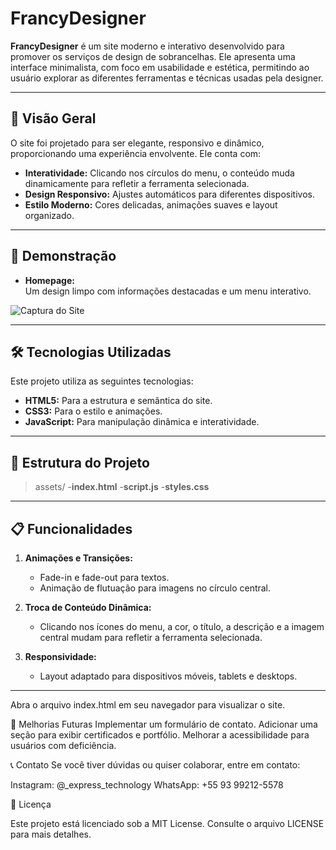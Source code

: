 # FrancyDesigner

**FrancyDesigner** é um site moderno e interativo desenvolvido para promover os serviços de design de sobrancelhas. Ele apresenta uma interface minimalista, com foco em usabilidade e estética, permitindo ao usuário explorar as diferentes ferramentas e técnicas usadas pela designer.

---

## 🎨 **Visão Geral**

O site foi projetado para ser elegante, responsivo e dinâmico, proporcionando uma experiência envolvente. Ele conta com:

- **Interatividade:** Clicando nos círculos do menu, o conteúdo muda dinamicamente para refletir a ferramenta selecionada.
- **Design Responsivo:** Ajustes automáticos para diferentes dispositivos.
- **Estilo Moderno:** Cores delicadas, animações suaves e layout organizado.

---

## 🚀 **Demonstração**

- **Homepage:**  
  Um design limpo com informações destacadas e um menu interativo.  

![Captura do Site](./assets/demo.png)

---

## 🛠️ **Tecnologias Utilizadas**

Este projeto utiliza as seguintes tecnologias:

- **HTML5:** Para a estrutura e semântica do site.
- **CSS3:** Para o estilo e animações.
- **JavaScript:** Para manipulação dinâmica e interatividade.

---

## 📂 **Estrutura do Projeto**

>assets/
-**index.html**
-**script.js**
-**styles.css**



---

## 📋 **Funcionalidades**

1. **Animações e Transições:**
   - Fade-in e fade-out para textos.
   - Animação de flutuação para imagens no círculo central.

2. **Troca de Conteúdo Dinâmica:**
   - Clicando nos ícones do menu, a cor, o título, a descrição e a imagem central mudam para refletir a ferramenta selecionada.

3. **Responsividade:**
   - Layout adaptado para dispositivos móveis, tablets e desktops.

---

Abra o arquivo index.html em seu navegador para visualizar o site.

🎯 Melhorias Futuras
Implementar um formulário de contato.
Adicionar uma seção para exibir certificados e portfólio.
Melhorar a acessibilidade para usuários com deficiência.


📞 Contato
Se você tiver dúvidas ou quiser colaborar, entre em contato:

Instagram: @_express_technology
WhatsApp: +55 93 99212-5578

📝 Licença

Este projeto está licenciado sob a MIT License. Consulte o arquivo LICENSE para mais detalhes.
